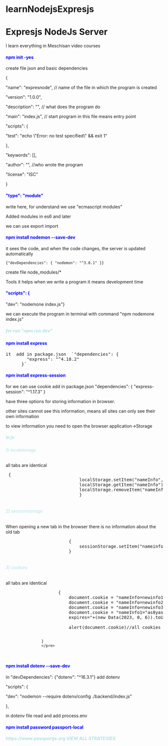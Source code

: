 # learnNodejsExpresjs
<h1>Expresjs NodeJs Server</h1>
<p>I learn everything in Meschisan video courses</p>
<div>
    <h4 style="color:blue;">npm init -yes</h4>
    <label>create file json and basic dependencies</label>
    <p> {<p>
    <p>   "name": "expresnode", // name of the file in which the program is created</p>
    <p>    "version": "1.0.0",  </p>
    <p>    "description": "",  // what does the program do</p>
    <p>   "main": "index.js",  // start program in this file means entry point</p>
    <p>    "scripts": {       </p>
    <p>     "test": "echo \"Error: no test specified\" && exit 1"</p> 
    <p>    },</p>
    <p>    "keywords": [],</p>
    <p>    "author": "",  //who wrote the program</p>
    <p>    "license": "ISC"</p>
    <p>  }</p>
</div>

<div>
    <h4 style="color:blue;">"type": "module"</h4>
    <p>write here, for understand we use "ecmascript modules"</p>
    <p>Added modules in es6 and later </p>
    <p>we can use export import</p>
    
</div>

<div>
    <h4 style="color:blue;">npm install nodemon --save-dev</h4>
    <p>it sees the code, and when the code changes, the server is updated automatically</p>
    <code>{"devDependencies": { "nodemon": "^3.0.1" }}</code>
    <p>create file node_modules/* </p>
    <p>Tools it helps when we write a program it means development time</p>
</div>

<div>
    <h4 style="color:blue;">    "scripts": {       </h4>
    <p>             "dev": "nodemone index.js"}</p>
    <p>we can execute the program in terminal with command "npm nodemone index.js"</p>
    <h5 style="color:powderblue;">for run "npm run dev"</h5>
</div>

<div>
    <h4 style="color:blue;">npm install express</h4>
    <pre>it  add in package.json  `"dependencies": {
        "express": "^4.18.2"
      }` </pre>
</div>
<div>
    <h4 style="color:blue;">npm install express-session</h4>
    <p>for we can use cookie add in package.json   "dependencies": {
                                                        "express-session": "^1.17.3"
                                                        }
    </p>
    <p>have three options for storing information in browser. </p>
    <p>other sites cannot see this information, means all sites can only see their own information</p>
    <p>to view information you need to open the browser application->Storage</p>
    <h5  style="color:powderblue;"> in js</h5>
    <h6 style="color:powderblue;">1) localstorage </h6>
    <p>all tabs are identical </p>
                    <pre> {
                            localStorage.setItem("nameInfo", "Info");
                            localStorage.getItem("nameInfo");
                            localStorage.removeItem("nameInfo");
                            }
                    </pre>
    <h6 style="color:powderblue;">2) sessionstorage </h6>
    <p>When opening a new tab in the browser there is no information about the old tab</p>
                    <pre>
                        {
                            sessionStorage.setItem("nameinfo", "info")
                        }
                    </pre>
    <h6 style="color:powderblue;">3) cookies</h6>
     <p>all tabs are identical </p>
                    <pre>
                    {
                        document.cookie = "nameInfo=newinfo1";  //nameInfo += newinfo1
                        document.cookie = "nameInfo=newinfo2";  //nameInfo += newinfo2
                        document.cookie = "nameInfo=newinfo3";  //nameInfo += newinfo3
                        document.cookie = "nameInfo1="as8yasd98997y9";  //"nameInfo1="as8yasd98997y9"
                        expires="+(new Data(2023, 0, 6)).toUTCString(); //expires cookie remove 
                                                                        //Object {2023, 0, 6} parse UTC standard string; cookie remove
                        alert(document.cookie)//all cookies
                                                                                                                     
                    }
                    </pre>
</div>

<dev>
    <h4 style="color:blue;">npm install dotenv --save-dev</h4>
    <p> in  "devDependencies": {"dotenv": "^16.3.1"} add dotenv</p>
    <p>  "scripts": {</p>
    <p>          "dev": "nodemon --require dotenv/config ./backend/index.js"</p>
    <p>             },</p>
    <p>in dotenv file read and add process.env</p>
</dev>

<div>
    <h4 style="color:blue;">npm install password passport-local</h4>
    <h5 style="color:powderblue;">https://www.passportjs.org VIEW ALL STRATEGIES</p>
</div>